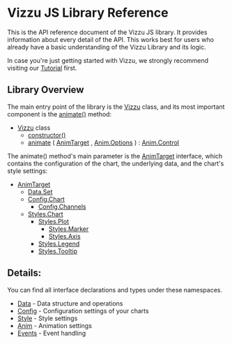 # Vizzu JS Library Reference

This is the API reference document of the Vizzu JS library. It provides information
about every detail of the API. This works best for users who already have a basic
understanding of the Vizzu Library and its logic.

In case you're just getting started with Vizzu, we strongly recommend visiting our 
[Tutorial](https://lib.vizzuhq.com/0.4) first.

## Library Overview

The main entry point of the library is the [Vizzu](classes/Vizzu.html) class, 
and its most important component is the [animate()](classes/Vizzu.html#animate) method:

* [Vizzu](classes/Vizzu.html) class
	* [constructor()](classes/Vizzu.html#constructor)
	* [animate](classes/Vizzu.html#animate) ( [AnimTarget](interfaces/AnimTarget.html) , [Anim.Options](interfaces/Anim.Options.html) )
	  : [Anim.Control](interfaces/Anim.Control.html)

The animate() method's main parameter is the [AnimTarget](interfaces/AnimTarget.html)
interface, which contains the configuration of the chart, the underlying data, and the chart's style settings:

* [AnimTarget](interfaces/AnimTarget.html)
	* [Data.Set](modules/Data.html#Set)
	* [Config.Chart](interfaces/Config.Chart.html)
		* [Config.Channels](interfaces/Config.Channels.html)
	* [Styles.Chart](interfaces/Styles.Chart.html)
		* [Styles.Plot](interfaces/Styles.Plot.html)
			* [Styles.Marker](interfaces/Styles.Marker.html)
			* [Styles.Axis](interfaces/Styles.Axis.html)
		* [Styles.Legend](interfaces/Styles.Legend.html)
		* [Styles.Tooltip](interfaces/Styles.Tooltip.html)
		

## Details:

You can find all interface declarations and types under these namespaces. 

* [Data](modules/Data.html) - Data structure and operations
* [Config](modules/Config.html) - Configuration settings of your charts
* [Style](modules/Styles.html) - Style settings
* [Anim](modules/Anim.html) - Animation settings
* [Events](modules/Event.html) - Event handling
